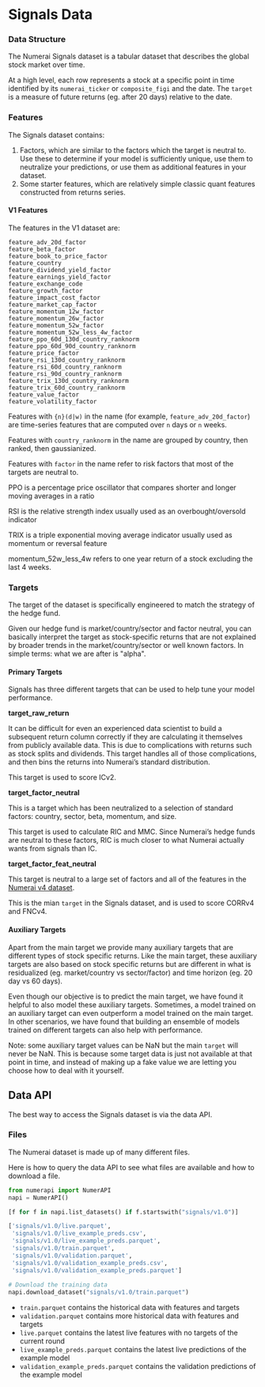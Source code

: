# Signals Data

### Data Structure

The Numerai Signals dataset is a tabular dataset that describes the global stock market over time.

At a high level, each row represents a stock at a specific point in time identified by its `numerai_ticker` or `composite_figi` and the date. The `target` is a measure of future returns (eg. after 20 days) relative to the date.

### Features

The Signals dataset contains:

1. Factors, which are similar to the factors which the target is neutral to. Use these to determine if your model is sufficiently unique, use them to neutralize your predictions, or use them as additional features in your dataset.
2. Some starter features, which are relatively simple classic quant features constructed from returns series.

#### V1 Features

The features in the V1 dataset are:

```
feature_adv_20d_factor
feature_beta_factor
feature_book_to_price_factor
feature_country
feature_dividend_yield_factor
feature_earnings_yield_factor
feature_exchange_code
feature_growth_factor
feature_impact_cost_factor
feature_market_cap_factor
feature_momentum_12w_factor
feature_momentum_26w_factor
feature_momentum_52w_factor
feature_momentum_52w_less_4w_factor
feature_ppo_60d_130d_country_ranknorm
feature_ppo_60d_90d_country_ranknorm
feature_price_factor
feature_rsi_130d_country_ranknorm
feature_rsi_60d_country_ranknorm
feature_rsi_90d_country_ranknorm
feature_trix_130d_country_ranknorm
feature_trix_60d_country_ranknorm
feature_value_factor
feature_volatility_factor
```

Features with `{n}(d|w)` in the name (for example, `feature_adv_20d_factor`) are time-series features that are computed over `n` days or `n` weeks.

Features with `country_ranknorm` in the name are grouped by country, then ranked, then gaussianized.

Features with `factor` in the name refer to risk factors that most of the targets are neutral to.

PPO is a percentage price oscillator that compares shorter and longer moving averages in a ratio

RSI is the relative strength index usually used as an overbought/oversold indicator

TRIX is a triple exponential moving average indicator usually used as momentum or reversal feature

momentum\_52w\_less\_4w refers to one year return of a stock excluding the last 4 weeks.

### Targets

The target of the dataset is specifically engineered to match the strategy of the hedge fund.&#x20;

Given our hedge fund is market/country/sector and factor neutral, you can basically interpret the target as stock-specific returns that are not explained by broader trends in the market/country/sector or well known factors. In simple terms: what we are after is "alpha".

#### Primary Targets

Signals has three different targets that can be used to help tune your model performance.

**target\_raw\_return**&#x20;

It can be difficult for even an experienced data scientist to build a subsequent return column correctly if they are calculating it themselves from publicly available data. This is due to complications with returns such as stock splits and dividends. This target handles all of those complications, and then bins the returns into Numerai’s standard distribution.

This target is used to score ICv2.

**target\_factor\_neutral**

This is a target which has been neutralized to a selection of standard factors: country, sector, beta, momentum, and size.

This target is used to calculate RIC and MMC. Since Numerai’s hedge funds are neutral to these factors, RIC is much closer to what Numerai actually wants from signals than IC.

**target\_factor\_feat\_neutral**

This target is neutral to a large set of factors and all of the features in the [Numerai v4 dataset](../numerai-tournament/data/).

This is the mian `target` in the Signals dataset, and is used to score CORRv4 and FNCv4.&#x20;

#### Auxiliary Targets

Apart from the main target we provide many auxiliary targets that are different types of stock specific returns. Like the main target, these auxiliary targets are also based on stock specific returns but are different in what is residualized (eg. market/country vs sector/factor) and time horizon (eg. 20 day vs 60 days).  &#x20;

Even though our objective is to predict the main target, we have found it helpful to also model these auxiliary targets. Sometimes, a model trained on an auxiliary target can even outperform a model trained on the main target. In other scenarios, we have found that building an ensemble of models trained on different targets can also help with performance. &#x20;

Note: some auxiliary target values can be NaN but the main `target` will never be NaN. This is because some target data is just not available at that point in time, and instead of making up a fake value we are letting you choose how to deal with it yourself.

## Data API

The best way to access the Signals dataset is via the data API.

### Files

The Numerai dataset is made up of many different files.

Here is how to query the data API to see what files are available and how to download a file.

```python
from numerapi import NumerAPI
napi = NumerAPI()

[f for f in napi.list_datasets() if f.startswith("signals/v1.0")] 

['signals/v1.0/live.parquet',
 'signals/v1.0/live_example_preds.csv',
 'signals/v1.0/live_example_preds.parquet',
 'signals/v1.0/train.parquet',
 'signals/v1.0/validation.parquet',
 'signals/v1.0/validation_example_preds.csv',
 'signals/v1.0/validation_example_preds.parquet']
 
# Download the training data 
napi.download_dataset("signals/v1.0/train.parquet")
```

* `train.parquet` contains the historical data with features and targets
* `validation.parquet` contains more historical data with features and targets
* `live.parquet` contains the latest live features with no targets of the current round
* `live_example_preds.parquet` contains the latest live predictions of the example model&#x20;
* `validation_example_preds.parquet` contains the validation predictions of the example model

